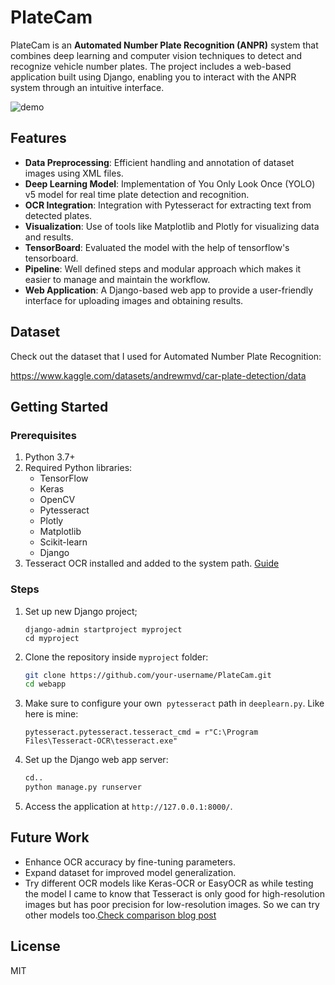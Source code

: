 # PlateCam

PlateCam is an **Automated Number Plate Recognition (ANPR)** system that combines deep learning and computer vision techniques to detect and recognize vehicle number plates. The project includes a web-based application built using Django, enabling you to interact with the ANPR system through an intuitive interface.

![demo](https://github.com/rahulogoel/PlateCam/blob/main/demo-gif.gif)

## Features

- **Data Preprocessing**: Efficient handling and annotation of dataset images using XML files.
- **Deep Learning Model**: Implementation of You Only Look Once (YOLO) v5 model for real time plate detection and recognition.
- **OCR Integration**: Integration with Pytesseract for extracting text from detected plates.
- **Visualization**: Use of tools like Matplotlib and Plotly for visualizing data and results.
- **TensorBoard**: Evaluated the model with the help of tensorflow's tensorboard.
- **Pipeline**: Well defined steps and modular approach which makes it easier to manage and maintain the workflow.
- **Web Application**: A Django-based web app to provide a user-friendly interface for uploading images and obtaining results.

## Dataset
Check out the dataset that I used for Automated Number Plate Recognition:

https://www.kaggle.com/datasets/andrewmvd/car-plate-detection/data

## Getting Started

### Prerequisites

1. Python 3.7+
2. Required Python libraries:
   - TensorFlow
   - Keras
   - OpenCV
   - Pytesseract
   - Plotly
   - Matplotlib
   - Scikit-learn
   - Django
3. Tesseract OCR installed and added to the system path. [Guide](https://tesseract-ocr.github.io/tessdoc/Installation.html)

### Steps

1. Set up new Django project;

   ```
   django-admin startproject myproject
   cd myproject
   ```

2. Clone the repository inside `myproject` folder:

   ```bash
   git clone https://github.com/your-username/PlateCam.git
   cd webapp
   ```

3. Make sure to configure your own  `pytesseract` path in `deeplearn.py`. Like here is mine:

   ```
   pytesseract.pytesseract.tesseract_cmd = r"C:\Program Files\Tesseract-OCR\tesseract.exe"
   ```

4. Set up the Django web app server:

   ```bash
   cd.. 
   python manage.py runserver
   ```

5. Access the application at `http://127.0.0.1:8000/`.

## Future Work

- Enhance OCR accuracy by fine-tuning parameters.
- Expand dataset for improved model generalization.
- Try different OCR models like Keras-OCR or EasyOCR as while testing the model I came to know that Tesseract is only good for high-resolution images but has poor precision for low-resolution images. So we can try other models too.[Check comparison blog post](https://thangasami.medium.com/tesseract-vs-keras-ocr-vs-easyocr-ec8500b9455b)

## License

MIT
